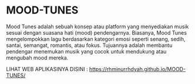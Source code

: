 # MOOD-TUNES

Mood Tunes adalah sebuah konsep atau platform yang menyediakan musik sesuai dengan suasana hati (mood) pendengarnya. Biasanya, Mood Tunes mengelompokkan lagu berdasarkan kategori emosi seperti senang, sedih, santai, semangat, romantis, atau fokus. Tujuannya adalah membantu pendengar menemukan musik yang cocok untuk mendukung atau mengubah mood mereka.

LIHAT WEB APLIKASINYA DISINI : https://rhminurrhdyah.github.io/MOOD-TUNES/
